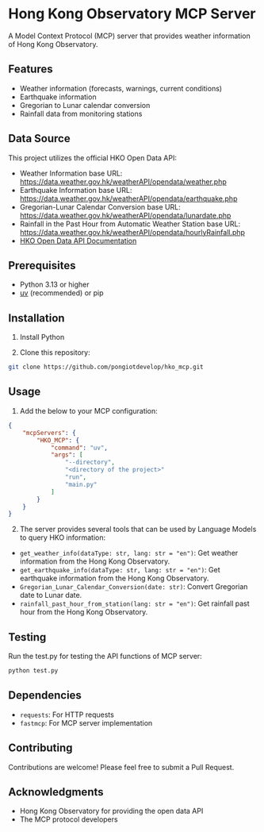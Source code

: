 # Hong Kong Observatory MCP Server

A Model Context Protocol (MCP) server that provides weather information of Hong Kong Observatory. 

## Features

- Weather information (forecasts, warnings, current conditions)
- Earthquake information
- Gregorian to Lunar calendar conversion
- Rainfall data from monitoring stations

## Data Source
This project utilizes the official HKO Open Data API:
- Weather Information base URL: https://data.weather.gov.hk/weatherAPI/opendata/weather.php
- Earthquake Information base URL: https://data.weather.gov.hk/weatherAPI/opendata/earthquake.php
- Gregorian-Lunar Calendar Conversion base URL: https://data.weather.gov.hk/weatherAPI/opendata/lunardate.php
- Rainfall in the Past Hour from Automatic Weather Station base URL: https://data.weather.gov.hk/weatherAPI/opendata/hourlyRainfall.php
- [HKO Open Data API Documentation](https://www.hko.gov.hk/en/weatherAPI/doc/files/HKO_Open_Data_API_Documentation.pdf)

## Prerequisites
- Python 3.13 or higher
- [uv](https://github.com/astral-sh/uv) (recommended) or pip

## Installation
1. Install Python

2. Clone this repository:
```bash 
git clone https://github.com/pongiotdevelop/hko_mcp.git
```

## Usage
1. Add the below to your MCP configuration:
```json
{
    "mcpServers": {
        "HKO_MCP": {
            "command": "uv",
            "args": [
                "--directory",
                "<directory of the project>"
                "run",
                "main.py"
            ]
        }    
    }
}
```

2. The server provides several tools that can be used by Language Models to query HKO information:
- `get_weather_info(dataType: str, lang: str = "en")`: Get weather information from the Hong Kong Observatory.
- `get_earthquake_info(dataType: str, lang: str = "en")`: Get earthquake information from the Hong Kong Observatory.
- `Gregorian_Lunar_Calendar_Conversion(date: str)`: Convert Gregorian date to Lunar date.
- `rainfall_past_hour_from_station(lang: str = "en")`: Get rainfall past hour from the Hong Kong Observatory.

## Testing 
Run the test.py for testing the API functions of MCP server:
```bash
python test.py
```

## Dependencies
- `requests`: For HTTP requests
- `fastmcp`: For MCP server implementation

## Contributing

Contributions are welcome! Please feel free to submit a Pull Request.

## Acknowledgments

- Hong Kong Observatory for providing the open data API
- The MCP protocol developers

